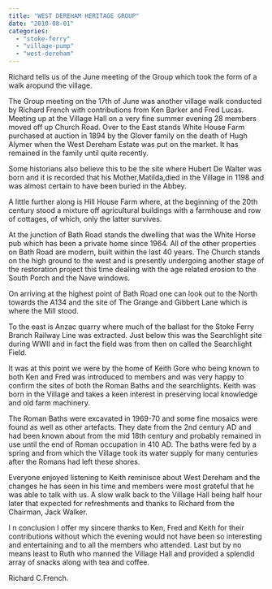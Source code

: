 ```yaml
---
title: "WEST DEREHAM HERITAGE GROUP"
date: "2010-08-01"
categories: 
  - "stoke-ferry"
  - "village-pump"
  - "west-dereham"
---
```


Richard tells us of the June meeting of the Group which took the form of a walk aropund the village.

The Group meeting on the 17th of June was another village walk conducted by Richard French with contributions from Ken Barker and Fred Lucas. Meeting up at the Village Hall on a very fine summer evening 28 members moved off up Church Road. Over to the East stands White House Farm purchased at auction in 1894 by the Glover family on the death of Hugh Alymer when the West Dereham Estate was put on the market. It has remained in the family until quite recently.

Some historians also believe this to be the site where Hubert De Walter was born and it is recorded that his Mother,Matilda,died in the Village in 1198 and was almost certain to have been buried in the Abbey.

A little further along is Hill House Farm where, at the beginning of the 20th century stood a mixture off agricultural buildings with a farmhouse and row of cottages, of which, only the latter survives.

At the junction of Bath Road stands the dwelling that was the White Horse pub which has been a private home since 1964. All of the other properties on Bath Road are modern, built within the last 40 years. The Church stands on the high ground to the west and is presently undergoing another stage of the restoration project this time dealing with the age related erosion to the South Porch and the Nave windows.

On arriving at the highest point of Bath Road one can look out to the North towards the A134 and the site of The Grange and Gibbert Lane which is where the Mill stood.

To the east is Anzac quarry where much of the ballast for the Stoke Ferry Branch Railway Line was extracted. Just below this was the Searchlight site during WWII and in fact the field was from then on called the Searchlight Field.

It was at this point we were by the home of Keith Gore who being known to both Ken and Fred was introduced to members and was very happy to confirm the sites of both the Roman Baths and the searchlights. Keith was born in the Village and takes a keen interest in preserving local knowledge and old farm machinery.

The Roman Baths were excavated in 1969-70 and some fine mosaics were found as well as other artefacts. They date from the 2nd century AD and had been known about from the mid 18th century and probably remained in use until the end of Roman occupation in 410 AD. The baths were fed by a spring and from which the Village took its water supply for many centuries after the Romans had left these shores.

Everyone enjoyed listening to Keith reminisce about West Dereham and the changes he has seen in his time and members were most grateful that he was able to talk with us. A slow walk back to the Village Hall being half hour later that expected for refreshments and thanks to Richard from the Chairman, Jack Walker.

I n conclusion I offer my sincere thanks to Ken, Fred and Keith for their contributions without which the evening would not have been so interesting and entertaining and to all the members who attended. Last but by no means least to Ruth who manned the Village Hall and provided a splendid array of snacks along with tea and coffee.

Richard C.French.
